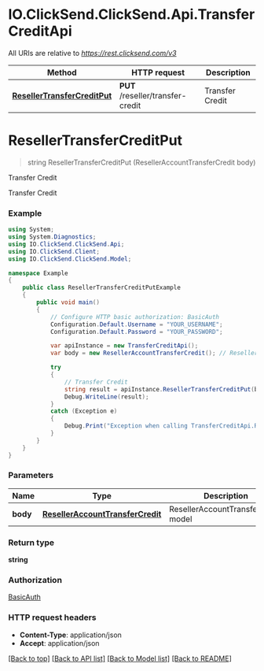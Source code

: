 # IO.ClickSend.ClickSend.Api.TransferCreditApi

All URIs are relative to *https://rest.clicksend.com/v3*

Method | HTTP request | Description
------------- | ------------- | -------------
[**ResellerTransferCreditPut**](TransferCreditApi.md#resellertransfercreditput) | **PUT** /reseller/transfer-credit | Transfer Credit

<a name="resellertransfercreditput"></a>
# **ResellerTransferCreditPut**
> string ResellerTransferCreditPut (ResellerAccountTransferCredit body)

Transfer Credit

Transfer Credit

### Example
```csharp
using System;
using System.Diagnostics;
using IO.ClickSend.ClickSend.Api;
using IO.ClickSend.Client;
using IO.ClickSend.ClickSend.Model;

namespace Example
{
    public class ResellerTransferCreditPutExample
    {
        public void main()
        {
            // Configure HTTP basic authorization: BasicAuth
            Configuration.Default.Username = "YOUR_USERNAME";
            Configuration.Default.Password = "YOUR_PASSWORD";

            var apiInstance = new TransferCreditApi();
            var body = new ResellerAccountTransferCredit(); // ResellerAccountTransferCredit | ResellerAccountTransferCredit model

            try
            {
                // Transfer Credit
                string result = apiInstance.ResellerTransferCreditPut(body);
                Debug.WriteLine(result);
            }
            catch (Exception e)
            {
                Debug.Print("Exception when calling TransferCreditApi.ResellerTransferCreditPut: " + e.Message );
            }
        }
    }
}
```

### Parameters

Name | Type | Description  | Notes
------------- | ------------- | ------------- | -------------
 **body** | [**ResellerAccountTransferCredit**](ResellerAccountTransferCredit.md)| ResellerAccountTransferCredit model | 

### Return type

**string**

### Authorization

[BasicAuth](../README.md#BasicAuth)

### HTTP request headers

 - **Content-Type**: application/json
 - **Accept**: application/json

[[Back to top]](#) [[Back to API list]](../README.md#documentation-for-api-endpoints) [[Back to Model list]](../README.md#documentation-for-models) [[Back to README]](../README.md)
